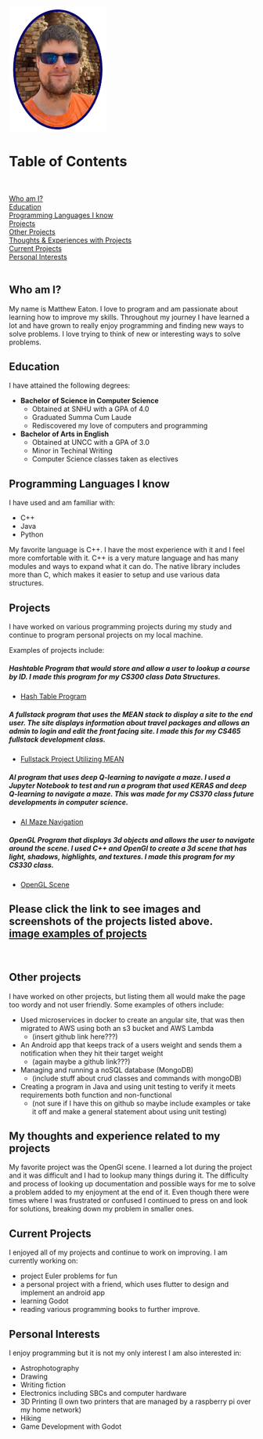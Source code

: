 
<img src="assets/headshot.png" width="200">

# Table of Contents
<br/>

[Who am I?](#who-am-i)  
[Education](#education)  
[Programming Languages I know](#programming-languages-i-know)  
[Projects](#projects)  
[Other Projects](#other-projects)  
[Thoughts & Experiences with Projects](#my-thoughts-and-experience-related-to-my-projects)  
[Current Projects](#current-projects)  
[Personal Interests](#personal-interests)  
<br/>

## Who am I?
My name is Matthew Eaton. I love to program and am passionate about learning how to improve my skills. Throughout my journey I have learned a lot and have grown to really enjoy programming and finding new ways to solve problems. I love trying to think of new or interesting ways to solve problems.

## Education
I have attained the following degrees:

- **Bachelor of Science in Computer Science**
    - Obtained at SNHU with a GPA of 4.0
    - Graduated Summa Cum Laude
    - Rediscovered my love of computers and programming
- **Bachelor of Arts in English**
    - Obtained at UNCC with a GPA of 3.0
    - Minor in Techinal Writing
    - Computer Science classes taken as electives

## Programming Languages I know
I have used and am familiar with:
- C++
- Java
- Python

My favorite language is C++. I have the most experience with it and I feel more comfortable with it. C++ is a very mature language and has many modules and ways to expand what it can do. The native library includes more than C, which makes it easier to setup and use various data structures.

## Projects
I have worked on various programming projects during my study and continue to program personal projects on my local machine.

Examples of projects include:

##### Hashtable Program that would store and allow a user to lookup a course by ID. I made this program for my CS300 class Data Structures.
- [Hash Table Program](https://github.com/matt200346/cs300)

##### A fullstack program that uses the MEAN stack to display a site to the end user. The site displays information about travel packages and allows an admin to login and edit the front facing site. I made this for my CS465 fullstack development class.
- [Fullstack Project Utilizing MEAN](https://github.com/matt200346/cs465-fullstack)

##### AI program that uses deep Q-learning to navigate a maze. I used a Jupyter Notebook to test and run a program that used KERAS and deep Q-learning to navigate a maze. This was made for my CS370 class future developments in computer science.
- [AI Maze Navigation](https://github.com/matt200346/cs370)

##### OpenGL Program that displays 3d objects and allows the user to navigate around the scene. I used C++ and OpenGl to create a 3d scene that has light, shadows, highlights, and textures. I made this program for my CS330 class.
- [OpenGL Scene](https://github.com/matt200346/cs-330)  


Please click the link to see images and screenshots of the projects listed above.  
[image examples of projects](screenshots.md)
---  
<br/>

## Other projects
I have worked on other projects, but listing them all would make the page too wordy and not user friendly. Some examples of others include:  

- Used microservices in docker to create an angular site, that was then migrated to AWS using both an s3 bucket and AWS Lambda
    - (insert github link here???)
- An Android app that keeps track of a users weight and sends them a notification when they hit their target weight
    - (again maybe a github link???)
- Managing and running a noSQL database (MongoDB)
    - (include stuff about crud classes and commands with mongoDB)
- Creating a program in Java and using unit testing to verify it meets requirements both function and non-functional
    - (not sure if I have this on github so maybe include examples or take it off and make a general statement about using unit testing)

## My thoughts and experience related to my projects
My favorite project was the OpenGl scene. I learned a lot during the project and it was difficult and I had to lookup many things during it. The difficulty and process of looking up documentation and possible ways for me to solve a problem added to my enjoyment at the end of it. Even though there were times where I was frustrated or confused I continued to press on and look for solutions, breaking down my problem in smaller ones.

## Current Projects
I enjoyed all of my projects and continue to work on improving. I am currently working on:
- project Euler problems for fun
- a personal project with a friend, which uses flutter to design and implement an android app
- learning Godot
- reading various programming books to further improve.


## Personal Interests
I enjoy programming but it is not my only interest I am also interested in:
- Astrophotography
- Drawing
- Writing fiction
- Electronics including SBCs and computer hardware
- 3D Printing (I own two printers that are managed by a raspberry pi over my home network)
- Hiking
- Game Development with Godot

